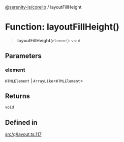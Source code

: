[@serenity-is/corelib](../README.md) / layoutFillHeight

# Function: layoutFillHeight()

> **layoutFillHeight**(`element`): `void`

## Parameters

### element

`HTMLElement` | `ArrayLike`\<`HTMLElement`\>

## Returns

`void`

## Defined in

[src/q/layout.ts:117](https://github.com/serenity-is/serenity/blob/master/packages/corelib/src/q/layout.ts#L117)
